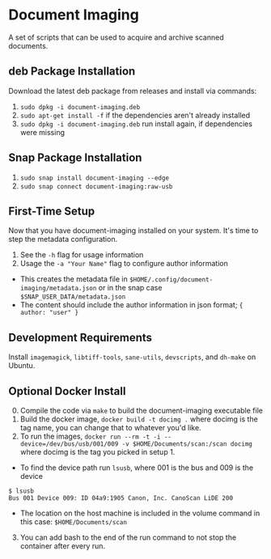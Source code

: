 # Document Imaging

A set of scripts that can be used to acquire and archive scanned documents.

## deb Package Installation

Download the latest deb package from releases and install via commands:

1. `sudo dpkg -i document-imaging.deb`
2. `sudo apt-get install -f` if the dependencies aren't already installed
3. `sudo dpkg -i document-imaging.deb` run install again, if dependencies were missing

## Snap Package Installation

1. `sudo snap install document-imaging --edge`
2. `sudo snap connect document-imaging:raw-usb`

## First-Time Setup

Now that you have document-imaging installed on your system. It's time to step the metadata configuration.

1. See the `-h` flag for usage information
2. Usage the `-a "Your Name"` flag to configure author information
  - This creates the metadata file in `$HOME/.config/document-imaging/metadata.json` or in the snap case `$SNAP_USER_DATA/metadata.json`
  - The content should include the author information in json format; `{ author: "user" }`

## Development Requirements

Install `imagemagick`, `libtiff-tools`, `sane-utils`, `devscripts`, and `dh-make` on Ubuntu.

## Optional Docker Install

0. Compile the code via `make` to build the document-imaging executable file
1. Build the docker image, `docker build -t docimg .` where docimg is the tag name, you can change that to whatever you'd like.
2. To run the images, `docker run --rm -t -i --device=/dev/bus/usb/001/009 -v $HOME/Documents/scan:/scan docimg` where docimg is the tag you picked in setup 1.
  - To find the device path run `lsusb`, where 001 is the bus and 009 is the device
```
$ lsusb
Bus 001 Device 009: ID 04a9:1905 Canon, Inc. CanoScan LiDE 200
```
  - The location on the host machine is included in the volume command in this case: `$HOME/Documents/scan`
3. You can add bash to the end of the run command to not stop the container after every run.
